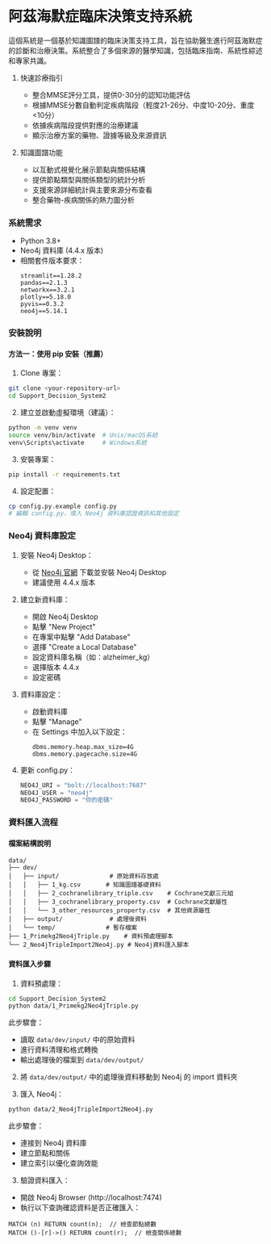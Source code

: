 # 阿茲海默症臨床決策支持系統

這個系統是一個基於知識圖譜的臨床決策支持工具，旨在協助醫生進行阿茲海默症的診斷和治療決策。系統整合了多個來源的醫學知識，包括臨床指南、系統性綜述和專家共識。

1. 快速診療指引
   - 整合MMSE評分工具，提供0-30分的認知功能評估
   - 根據MMSE分數自動判定疾病階段（輕度21-26分、中度10-20分、重度<10分）
   - 依據疾病階段提供對應的治療建議
   - 顯示治療方案的藥物、證據等級及來源資訊

2. 知識圖譜功能
   - 以互動式視覺化展示節點與關係結構
   - 提供節點類型與關係類型的統計分析
   - 支援來源詳細統計與主要來源分布查看
   - 整合藥物-疾病關係的熱力圖分析

### 系統需求

- Python 3.8+
- Neo4j 資料庫 (4.4.x 版本)
- 相關套件版本要求：
  ```
  streamlit==1.28.2
  pandas==2.1.3
  networkx==3.2.1
  plotly==5.18.0
  pyvis==0.3.2
  neo4j==5.14.1
  ```

### 安裝說明

#### 方法一：使用 pip 安裝（推薦）

1. Clone 專案：
```bash
git clone <your-repository-url>
cd Support_Decision_System2
```

2. 建立並啟動虛擬環境（建議）：
```bash
python -m venv venv
source venv/bin/activate  # Unix/macOS系統
venv\Scripts\activate     # Windows系統
```

3. 安裝專案：
```bash
pip install -r requirements.txt
```

4. 設定配置：
```bash
cp config.py.example config.py
# 編輯 config.py，填入 Neo4j 資料庫認證資訊和其他設定
```

### Neo4j 資料庫設定

1. 安裝 Neo4j Desktop：
   - 從 [Neo4j 官網](https://neo4j.com/download/) 下載並安裝 Neo4j Desktop
   - 建議使用 4.4.x 版本

2. 建立新資料庫：
   - 開啟 Neo4j Desktop
   - 點擊 "New Project"
   - 在專案中點擊 "Add Database"
   - 選擇 "Create a Local Database"
   - 設定資料庫名稱（如：alzheimer_kg）
   - 選擇版本 4.4.x
   - 設定密碼

3. 資料庫設定：
   - 啟動資料庫
   - 點擊 "Manage"
   - 在 Settings 中加入以下設定：
     ```
     dbms.memory.heap.max_size=4G
     dbms.memory.pagecache.size=4G
     ```

4. 更新 config.py：
   ```python
   NEO4J_URI = "bolt://localhost:7687"
   NEO4J_USER = "neo4j"
   NEO4J_PASSWORD = "你的密碼"
   ```

### 資料匯入流程

#### 檔案結構說明
```
data/
├── dev/
│   ├── input/              # 原始資料存放處
│   │   ├── 1_kg.csv       # 知識圖譜基礎資料
│   │   ├── 2_cochranelibrary_triple.csv    # Cochrane文獻三元組
│   │   ├── 3_cochranelibrary_property.csv  # Cochrane文獻屬性
│   │   └── 3_other_resources_property.csv  # 其他資源屬性
│   ├── output/             # 處理後資料
│   └── temp/              # 暫存檔案
├── 1_Primekg2Neo4jTriple.py    # 資料預處理腳本
└── 2_Neo4jTripleImport2Neo4j.py # Neo4j資料匯入腳本
```

#### 資料匯入步驟

1. 資料預處理：
```bash
cd Support_Decision_System2
python data/1_Primekg2Neo4jTriple.py
```
此步驟會：
- 讀取 `data/dev/input/` 中的原始資料
- 進行資料清理和格式轉換
- 輸出處理後的檔案到 `data/dev/output/`

2. 將 `data/dev/output/` 中的處理後資料移動到 Neo4j 的 import 資料夾

3. 匯入 Neo4j：
```bash
python data/2_Neo4jTripleImport2Neo4j.py
```
此步驟會：
- 連接到 Neo4j 資料庫
- 建立節點和關係
- 建立索引以優化查詢效能

3. 驗證資料匯入：
- 開啟 Neo4j Browser (http://localhost:7474)
- 執行以下查詢確認資料是否正確匯入：
```cypher
MATCH (n) RETURN count(n);  // 檢查節點總數
MATCH ()-[r]->() RETURN count(r);  // 檢查關係總數
```

